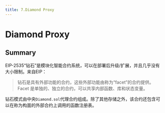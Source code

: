 ```yaml
---
title: 7.Diamond Proxy
---
```


# Diamond Proxy

## Summary
EIP-2535“钻石”是模块化智能合约系统，可以在部署后升级/扩展，并且几乎没有大小限制。来自EIP：
> 钻石是具有外部功能的合约，这些外部功能由称为“facet”的合约提供。 Facet 是单独的、独立的合约，可以共享内部函数、库和状态变量。

钻石模式由中央`Diamond.sol`代理合约组成。除了其他存储之外，该合约还包含可以在称为构面的外部合约上调用的函数注册表。